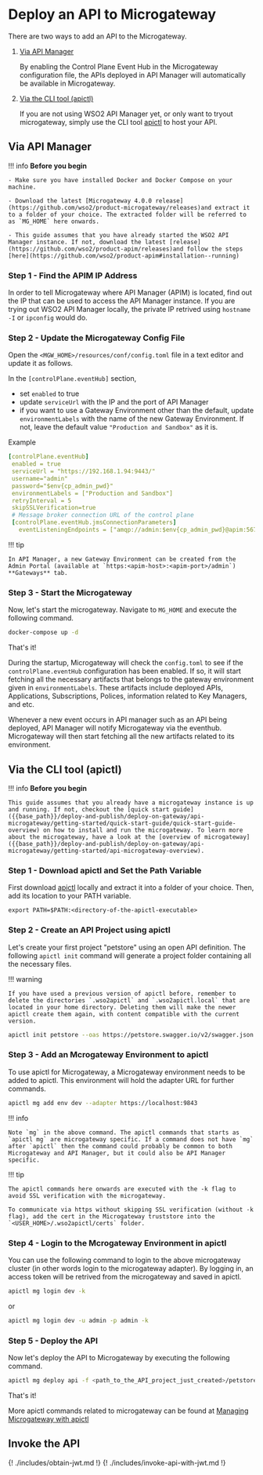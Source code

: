 # Deploy an API to Microgateway

There are two ways to add an API to the Microgateway.

1. [Via API Manager](#via-api-manager)

    By enabling the Control Plane Event Hub in the Microgateway configuration file, the APIs deployed in API Manager will automatically be available in Microgateway. 

2. [Via the CLI tool (apictl)](#via-the-cli-tool-apictl)

    If you are not using WSO2 API Manager yet, or only want to tryout microgateway, simply use the CLI tool [apictl](https://github.com/wso2/product-apim-tooling/releases) to host your API.

## Via API Manager

!!! info
    **Before you begin**

    - Make sure you have installed Docker and Docker Compose on your machine.

    - Download the latest [Microgateway 4.0.0 release](https://github.com/wso2/product-microgateway/releases)and extract it to a folder of your choice. The extracted folder will be referred to as `MG_HOME` here onwards.

    - This guide assumes that you have already started the WSO2 API Manager instance. If not, download the latest [release](https://github.com/wso2/product-apim/releases)and follow the steps [here](https://github.com/wso2/product-apim#installation--running)

### Step 1 - Find the APIM IP Address

In order to tell Microgateway where API Manager (APIM) is located, find out the IP that can be used to access the API Manager instance. If you are trying out WSO2 API Manager locally, the private IP retrived using `hostname -I` or `ipconfig` would do.

### Step 2 - Update the Microgateway Config File

Open the `<MGW_HOME>/resources/conf/config.toml` file in a text editor and update it as follows.

In the `[controlPlane.eventHub]` section,

 - set `enabled` to true
 - update `serviceUrl` with the IP and the port of API Manager
 - if you want to use a Gateway Environment other than the default, update `environmentLabels` with the name of the new Gateway Environment. If not, leave the default value `"Production and Sandbox"` as it is.

 Example
 ``` yaml
 [controlPlane.eventHub]
  enabled = true
  serviceUrl = "https://192.168.1.94:9443/"
  username="admin"
  password="$env{cp_admin_pwd}"
  environmentLabels = ["Production and Sandbox"]
  retryInterval = 5
  skipSSLVerification=true
  # Message broker connection URL of the control plane
  [controlPlane.eventHub.jmsConnectionParameters]
    eventListeningEndpoints = ["amqp://admin:$env{cp_admin_pwd}@apim:5672?retries='10'&connectdelay='30'"]
 ``` 

!!! tip

    In API Manager, a new Gateway Environment can be created from the Admin Portal (available at `https:<apim-host>:<apim-port>/admin`) **Gateways** tab.

### Step 3 - Start the Microgateway

Now, let's start the microgateway. Navigate to `MG_HOME` and execute the following command.
    
``` bash
docker-compose up -d
```

That's it!


During the startup, Microgateway will check the `config.toml` to see if the `controlPlane.eventHub` configuration has been enabled. If so, it will start fetching all the necessary artifacts that belongs to the gateway environment given in `environmentLabels`. These artifacts include deployed APIs, Applications, Subscriptions, Polices, information related to Key Managers, and etc.

Whenever a new event occurs in API manager such as an API being deployed, API Manager will notify Microgateway via the eventhub. Microgateway will then start fetching all the new artifacts related to its environment.  


## Via the CLI tool (apictl) 

!!! info
    **Before you begin**

    This guide assumes that you already have a microgateway instance is up and running. If not, checkout the [quick start guide]({{base_path}}/deploy-and-publish/deploy-on-gateway/api-microgateway/getting-started/quick-start-guide/quick-start-guide-overview) on how to install and run the microgateway. To learn more about the microgateway, have a look at the [overview of microgateway]({{base_path}}/deploy-and-publish/deploy-on-gateway/api-microgateway/getting-started/api-microgateway-overview). 

### Step 1 - Download apictl and Set the Path Variable 

First download [apictl](https://github.com/wso2/product-apim-tooling/releases) locally and extract it into a folder of your choice. Then, add its location to your PATH variable.

```
export PATH=$PATH:<directory-of-the-apictl-executable>
```

### Step 2 - Create an API Project using apictl

Let's create your first project "petstore" using an open API definition. The following `apictl init` command will generate a project folder containing all the necessary files.

!!! warning

    If you have used a previous version of apictl before, remember to delete the directories `.wso2apictl` and `.wso2apictl.local` that are located in your home directory. Deleting them will make the newer apictl create them again, with content compatible with the current version.

``` bash
apictl init petstore --oas https://petstore.swagger.io/v2/swagger.json
```

### Step 3 - Add an Mcrogateway Environment to apictl

To use apictl for Microgateway, a Microgateway environment needs to be added to apictl. This environment will hold the adapter URL for further commands.

``` bash
apictl mg add env dev --adapter https://localhost:9843
```

!!! info

    Note `mg` in the above command. The apictl commands that starts as `apictl mg` are microgateway specific. If a command does not have `mg` after `apictl` then the command could probably be common to both Microgateway and API Manager, but it could also be API Manager specific. 

!!! tip

    The apictl commands here onwards are executed with the -k flag to avoid SSL verification with the microgateway.

    To communicate via https without skipping SSL verification (without -k flag), add the cert in the Microgateway truststore into the `<USER_HOME>/.wso2apictl/certs` folder.

### Step 4 - Login to the Mcrogateway Environment in apictl

You can use the following command to login to the above microgateway cluster (in other words login to the microgateway adapter). By logging in, an access token will be retrived from the microgateway and saved in apictl.

``` bash
apictl mg login dev -k
```

or

``` bash
apictl mg login dev -u admin -p admin -k
```

### Step 5 - Deploy the API

Now let's deploy the API to Microgateway by executing the following command.

``` bash
apictl mg deploy api -f <path_to_the_API_project_just_created>/petstore -e dev -k
```

That's it!

More apictl commands related to microgateway can be found at [Managing Microgateway with apictl]({{base_path}}/install-and-setup/setup/api-controller/managing-microgateways/managing-microgateways-with-ctl)

## Invoke the API
{! ./includes/obtain-jwt.md !}
{! ./includes/invoke-api-with-jwt.md !}
